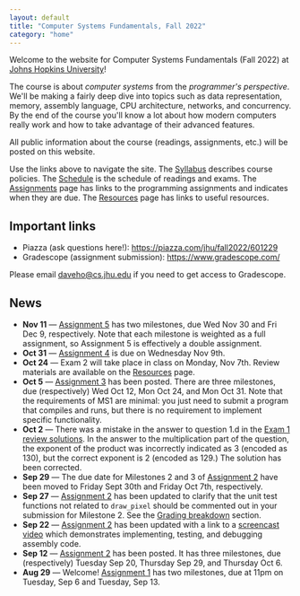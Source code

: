 ```yaml
---
layout: default
title: "Computer Systems Fundamentals, Fall 2022"
category: "home"
---
```


Welcome to the website for Computer Systems Fundamentals (Fall 2022)
at <a href="https://www.jhu.edu/">Johns Hopkins University</a>!

The course is about *computer systems* from the *programmer's
perspective*.  We'll be making a fairly deep dive into topics such
as data representation, memory, assembly language, CPU architecture,
networks, and concurrency.  By the end of the course you'll know a lot
about how modern computers really work and how to take advantage of
their advanced features.

All public information about the course (readings, assignments, etc.) will
be posted on this website.

Use the links above to navigate the site.  The [Syllabus](syllabus.html)
describes course policies. The [Schedule](schedule.html) is the schedule
of readings and exams.  The [Assignments](assignments.html) page has
links to the programming assignments and indicates when they are due.
The [Resources](resources.html) page has links to useful resources.

## Important links

* Piazza (ask questions here!): <https://piazza.com/jhu/fall2022/601229>
* Gradescope (assignment submission): <https://www.gradescope.com/>

Please email <daveho@cs.jhu.edu> if you need to get access to Gradescope.

## News

* **Nov 11** — [Assignment 5](assign/assign05.html) has two milestones,
  due Wed Nov 30 and Fri Dec 9, respectively. Note that each milestone is weighted
  as a full assignment, so Assignment 5 is effectively a double assignment.
* **Oct 31** — [Assignment 4](assign/assign04.html) is due on Wednesday
  Nov 9th.
* **Oct 24** — Exam 2 will take place in class on Monday, Nov 7th.
  Review materials are available on the [Resources](resources.html) page.
* **Oct 5** — [Assignment 3](assign/assign03.html) has been posted. There are
  three milestones, due (respectively) Wed Oct 12, Mon Oct 24, and
  Mon Oct 31. Note that the requirements of MS1 are minimal: you just
  need to submit a program that compiles and runs, but there is no
  requirement to implement specific functionality.
* **Oct 2** — There was a mistake in the answer to question 1.d in the
  [Exam 1 review solutions](resources/exam1review-solutions.html).
  In the answer to the multiplication part of the question, the
  exponent of the product was incorrectly indicated as 3 (encoded
  as 130), but the correct exponent is 2 (encoded as 129.)
  The solution has been corrected.
* **Sep 29** — The due date for Milestones 2 and 3 of [Assignment 2](assign/assign02.html)
  have been moved to Friday Sept 30th and Friday Oct 7th, respectively.
* **Sep 27** — [Assignment 2](assign/assign02.html) has been updated to clarify
  that the unit test functions not related to `draw_pixel` should be commented
  out in your submission for Milestone 2. See the [Grading breakdown](assign/assign02.html#grading-breakdown)
  section.
* **Sep 22** — [Assignment 2](assign/assign02.html) has been updated with a
  link to a [screencast video](https://jh.hosted.panopto.com/Panopto/Pages/Viewer.aspx?id=4b406360-7fbc-4875-b2e4-af1800e8286b)
  which demonstrates implementing, testing, and debugging assembly code.
* **Sep 12** — [Assignment 2](assign/assign02.html) has been posted.
  It has three milestones, due (respectively) Tuesday Sep 20, Thursday Sep 29,
  and Thursday Oct 6.
* **Aug 29** — Welcome! [Assignment 1](assign/assign01.html) has two milestones,
  due at 11pm on Tuesday, Sep 6 and Tuesday, Sep 13.
